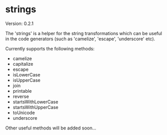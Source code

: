 strings
=======

Version: 0.2.1

The 'strings' is a helper for the string transformations which can be useful in the code generators (such as 'camelize', 'escape', 'underscore' etc).

Currently supports the following methods:

- camelize
- capitalize
- escape
- isLowerCase
- isUpperCase
- join
- printable
- reverse
- startsWithLowerCase
- startsWithUpperCase
- toUnicode
- underscore

Other useful methods will be added soon...